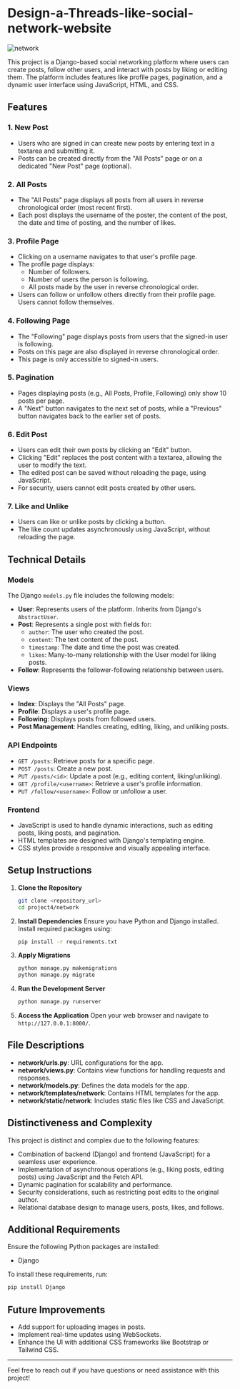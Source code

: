 # Design-a-Threads-like-social-network-website


![network](https://github.com/user-attachments/assets/233aad74-8f06-4dad-99f2-ef9d88d37b68)


This project is a Django-based social networking platform where users can create posts, follow other users, and interact with posts by liking or editing them. The platform includes features like profile pages, pagination, and a dynamic user interface using JavaScript, HTML, and CSS.

## Features

### 1. New Post
- Users who are signed in can create new posts by entering text in a textarea and submitting it.
- Posts can be created directly from the "All Posts" page or on a dedicated "New Post" page (optional).

### 2. All Posts
- The "All Posts" page displays all posts from all users in reverse chronological order (most recent first).
- Each post displays the username of the poster, the content of the post, the date and time of posting, and the number of likes.

### 3. Profile Page
- Clicking on a username navigates to that user's profile page.
- The profile page displays:
  - Number of followers.
  - Number of users the person is following.
  - All posts made by the user in reverse chronological order.
- Users can follow or unfollow others directly from their profile page. Users cannot follow themselves.

### 4. Following Page
- The "Following" page displays posts from users that the signed-in user is following.
- Posts on this page are also displayed in reverse chronological order.
- This page is only accessible to signed-in users.

### 5. Pagination
- Pages displaying posts (e.g., All Posts, Profile, Following) only show 10 posts per page.
- A "Next" button navigates to the next set of posts, while a "Previous" button navigates back to the earlier set of posts.

### 6. Edit Post
- Users can edit their own posts by clicking an "Edit" button.
- Clicking "Edit" replaces the post content with a textarea, allowing the user to modify the text.
- The edited post can be saved without reloading the page, using JavaScript.
- For security, users cannot edit posts created by other users.

### 7. Like and Unlike
- Users can like or unlike posts by clicking a button.
- The like count updates asynchronously using JavaScript, without reloading the page.

## Technical Details

### Models
The Django `models.py` file includes the following models:
- **User**: Represents users of the platform. Inherits from Django's `AbstractUser`.
- **Post**: Represents a single post with fields for:
  - `author`: The user who created the post.
  - `content`: The text content of the post.
  - `timestamp`: The date and time the post was created.
  - `likes`: Many-to-many relationship with the User model for liking posts.
- **Follow**: Represents the follower-following relationship between users.

### Views
- **Index**: Displays the "All Posts" page.
- **Profile**: Displays a user's profile page.
- **Following**: Displays posts from followed users.
- **Post Management**: Handles creating, editing, liking, and unliking posts.

### API Endpoints
- `GET /posts`: Retrieve posts for a specific page.
- `POST /posts`: Create a new post.
- `PUT /posts/<id>`: Update a post (e.g., editing content, liking/unliking).
- `GET /profile/<username>`: Retrieve a user's profile information.
- `PUT /follow/<username>`: Follow or unfollow a user.

### Frontend
- JavaScript is used to handle dynamic interactions, such as editing posts, liking posts, and pagination.
- HTML templates are designed with Django's templating engine.
- CSS styles provide a responsive and visually appealing interface.

## Setup Instructions

1. **Clone the Repository**
   ```bash
   git clone <repository_url>
   cd project4/network
   ```

2. **Install Dependencies**
   Ensure you have Python and Django installed. Install required packages using:
   ```bash
   pip install -r requirements.txt
   ```

3. **Apply Migrations**
   ```bash
   python manage.py makemigrations
   python manage.py migrate
   ```

4. **Run the Development Server**
   ```bash
   python manage.py runserver
   ```

5. **Access the Application**
   Open your web browser and navigate to `http://127.0.0.1:8000/`.

## File Descriptions

- **network/urls.py**: URL configurations for the app.
- **network/views.py**: Contains view functions for handling requests and responses.
- **network/models.py**: Defines the data models for the app.
- **network/templates/network**: Contains HTML templates for the app.
- **network/static/network**: Includes static files like CSS and JavaScript.

## Distinctiveness and Complexity
This project is distinct and complex due to the following features:
- Combination of backend (Django) and frontend (JavaScript) for a seamless user experience.
- Implementation of asynchronous operations (e.g., liking posts, editing posts) using JavaScript and the Fetch API.
- Dynamic pagination for scalability and performance.
- Security considerations, such as restricting post edits to the original author.
- Relational database design to manage users, posts, likes, and follows.

## Additional Requirements
Ensure the following Python packages are installed:
- Django

To install these requirements, run:
```bash
pip install Django
```

## Future Improvements
- Add support for uploading images in posts.
- Implement real-time updates using WebSockets.
- Enhance the UI with additional CSS frameworks like Bootstrap or Tailwind CSS.

---

Feel free to reach out if you have questions or need assistance with this project!
